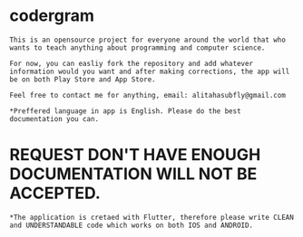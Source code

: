# codergram

    This is an opensource project for everyone around the world that who wants to teach anything about programming and computer science.

    For now, you can easliy fork the repository and add whatever information would you want and after making corrections, the app will be on both Play Store and App Store.

    Feel free to contact me for anything, email: alitahasubfly@gmail.com

    *Preffered language in app is English. Please do the best documentation you can.
    
# REQUEST DON'T HAVE ENOUGH DOCUMENTATION WILL NOT BE ACCEPTED.

    *The application is cretaed with Flutter, therefore please write CLEAN and UNDERSTANDABLE code which works on both IOS and ANDROID.

